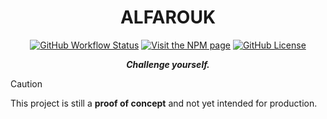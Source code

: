 <h1 align="center">ALFAROUK</h1>

<p align="center">
    <a href="https://github.com/medrivia/alfarouk/actions/workflows/release.yml"><img alt="GitHub Workflow Status" src="https://img.shields.io/github/actions/workflow/status/medrivia/alfarouk/release.yml?event=release"/></a>
    <a href="https://www.npmjs.com/package/alfarouk"><img alt="Visit the NPM page" src="https://img.shields.io/npm/v/alfarouk"/></a>
    <a href="https://github.com/medrivia/alfarouk/blob/master/LICENSE"><img alt="GitHub License" src="https://img.shields.io/github/license/medrivia/alfarouk"></a>
</p>

<p align="center">
    <b><i>Challenge yourself.</i></b>
</p>

> [!CAUTION]
> This project is still a **proof of concept** and not yet intended for production.
